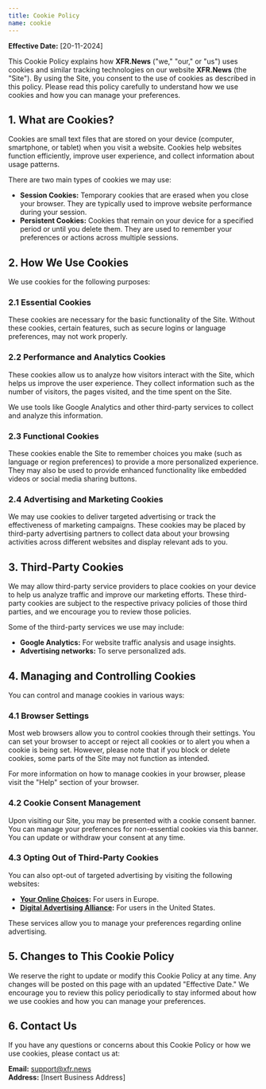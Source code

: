 ```yaml
---
title: Cookie Policy
name: cookie
---
```


**Effective Date:** [20-11-2024]

This Cookie Policy explains how **XFR.News** ("we," "our," or "us") uses cookies and similar tracking technologies on our website **XFR.News** (the "Site"). By using the Site, you consent to the use of cookies as described in this policy. Please read this policy carefully to understand how we use cookies and how you can manage your preferences.

## 1. What are Cookies?

Cookies are small text files that are stored on your device (computer, smartphone, or tablet) when you visit a website. Cookies help websites function efficiently, improve user experience, and collect information about usage patterns.

There are two main types of cookies we may use:

- **Session Cookies:** Temporary cookies that are erased when you close your browser. They are typically used to improve website performance during your session.
- **Persistent Cookies:** Cookies that remain on your device for a specified period or until you delete them. They are used to remember your preferences or actions across multiple sessions.

## 2. How We Use Cookies

We use cookies for the following purposes:

### 2.1 Essential Cookies
These cookies are necessary for the basic functionality of the Site. Without these cookies, certain features, such as secure logins or language preferences, may not work properly.

### 2.2 Performance and Analytics Cookies
These cookies allow us to analyze how visitors interact with the Site, which helps us improve the user experience. They collect information such as the number of visitors, the pages visited, and the time spent on the Site.

We use tools like Google Analytics and other third-party services to collect and analyze this information.

### 2.3 Functional Cookies
These cookies enable the Site to remember choices you make (such as language or region preferences) to provide a more personalized experience. They may also be used to provide enhanced functionality like embedded videos or social media sharing buttons.

### 2.4 Advertising and Marketing Cookies
We may use cookies to deliver targeted advertising or track the effectiveness of marketing campaigns. These cookies may be placed by third-party advertising partners to collect data about your browsing activities across different websites and display relevant ads to you.

## 3. Third-Party Cookies

We may allow third-party service providers to place cookies on your device to help us analyze traffic and improve our marketing efforts. These third-party cookies are subject to the respective privacy policies of those third parties, and we encourage you to review those policies.

Some of the third-party services we use may include:

- **Google Analytics:** For website traffic analysis and usage insights.
- **Advertising networks:** To serve personalized ads.

## 4. Managing and Controlling Cookies

You can control and manage cookies in various ways:

### 4.1 Browser Settings
Most web browsers allow you to control cookies through their settings. You can set your browser to accept or reject all cookies or to alert you when a cookie is being set. However, please note that if you block or delete cookies, some parts of the Site may not function as intended.

For more information on how to manage cookies in your browser, please visit the "Help" section of your browser.

### 4.2 Cookie Consent Management
Upon visiting our Site, you may be presented with a cookie consent banner. You can manage your preferences for non-essential cookies via this banner. You can update or withdraw your consent at any time.

### 4.3 Opting Out of Third-Party Cookies
You can also opt-out of targeted advertising by visiting the following websites:

- **[Your Online Choices](http://www.youronlinechoices.com/):** For users in Europe.
- **[Digital Advertising Alliance](https://www.aboutads.info/choices/):** For users in the United States.

These services allow you to manage your preferences regarding online advertising.

## 5. Changes to This Cookie Policy

We reserve the right to update or modify this Cookie Policy at any time. Any changes will be posted on this page with an updated "Effective Date." We encourage you to review this policy periodically to stay informed about how we use cookies and how you can manage your preferences.

## 6. Contact Us

If you have any questions or concerns about this Cookie Policy or how we use cookies, please contact us at:

**Email:** support@xfr.news  
**Address:** [Insert Business Address]
